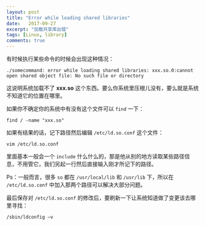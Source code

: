 ```yaml
---
layout: post
title: "Error while loading shared libraries"
date:   2017-09-27
excerpt: "加载共享库出错"
tags: [Linux, library]
comments: true
---
```


有时候执行某些命令的时候会出现这种情况：

```shell
./somecommand: error while loading shared libraries: xxx.so.0:cannot open shared object file: No such file or directory
```

这说明系统加载不了 **xxx.so** 这个东西。要么你系统里压根儿没有，要么就是系统不知道它的位置在哪里。

如果你不确定你的系统中有没有这个文件可以 `find` 一下：

```shell
find / -name "xxx.so"
```

如果有结果的话，记下路径然后编辑 `/etc/ld.so.conf` 这个文件：

```shell
vim /etc/ld.so.conf
```

里面基本一般会一个 `include` 什么什么的，那是他从别的地方读取某些路径信息，不用管它，我们另起一行然后直接输入刚才所记下的路径。

Ps：一般而言，很多 `so` 都在 `/usr/local/lib` 和 `/usr/lib` 下，所以在 `/etc/ld.so.conf` 中加入那两个路径可以解决大部分问题。 

最后保存对 `/etc/ld.so.conf` 的修改后，要刷新一下让系统知道做了变更该去哪里寻找：

```shell
/sbin/ldconfig –v
```

